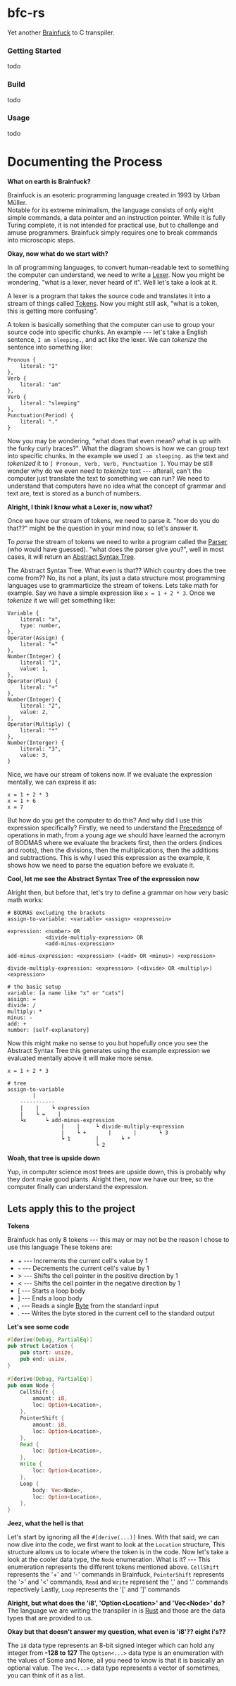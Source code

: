 
# bfc-rs
Yet another [Brainfuck](https://en.wikipedia.org/wiki/Brainfuck) to C transpiler.

### Getting Started
todo

### Build
todo

### Usage
todo

# Documenting the Process
**What on earth is Brainfuck?**

Brainfuck is an esoteric programming language created in 1993 by Urban Müller.  
Notable for its extreme minimalism, the language consists of only eight simple commands, a data pointer and an instruction pointer. While it is fully Turing complete, it is not intended for practical use, but to challenge and amuse programmers. Brainfuck simply requires one to break commands into microscopic steps.

**Okay, now what do we start with?**

In *all* programming languages, to convert human-readable text to something the computer can understand, we need to write a [Lexer](https://en.wikipedia.org/wiki/Lexical_analysis). Now you might be wondering, "what is a lexer, never heard of it". Well let's take a look at it.

A lexer is a program that takes the source code and translates it into a stream of things called [Tokens](https://en.wikipedia.org/wiki/Lexical_analysis#Tokenization). Now you might still ask, "what is a token, this is getting more confusing".

A token is basically something that the computer can use to group your source code into specific chunks.
An example --- let's take a English sentence, `I am sleeping.`, and act like the lexer. We can *tokenize* the sentence into something like:
```
Pronoun {
	literal: "I"
},
Verb {
	literal: "am"
},
Verb {
	literal: "sleeping"
},
Punctuation(Period) {
	literal: "."
}
```
Now you may be wondering, "what does that even mean? what is up with the funky curly braces?". What the diagram shows is how we can group text into specific chunks. In the example we used `I am sleeping.` as the text and *tokenized* it to `[ Pronoun, Verb, Verb, Punctuation ]`. You may be still wonder why do we even need to *tokenize* text --- afterall, can't the computer just translate the text to something we can run? We need to understand that computers have no idea what the concept of grammar and text are, text is stored as a bunch of numbers.

**Alright, I think I know what a Lexer is, now what?**

Once we have our stream of tokens, we need to parse it. "how do you do that??" might be the question in your mind now, so let's answer it.

To *parse* the stream of tokens we need to write a program called the [Parser](https://en.wikipedia.org/wiki/Parsing) (who would have guessed). "what does the parser give you?", well in most cases, it will return an [Abstract Syntax Tree](https://en.wikipedia.org/wiki/Abstract_syntax_tree).

The Abstract Syntax Tree. What even is that?? Which country does the tree come from??
No, its not a plant, its just a data structure most programming languages use to grammarticize the stream of tokens.
Lets take math for example. Say we have a simple expression like `x = 1 + 2 * 3`. Once we *tokenize* it we will get something like:
```
Variable {
	literal: "x",
	type: number,
},
Operator(Assign) {
	literal: "="
},
Number(Integer) {
	literal: "1",
	value: 1,
},
Operator(Plus) {
	literal: "+"
},
Number(Integer) {
	literal: "2",
	value: 2,
},
Operator(Multiply) {
	literal: "*"
},
Number(Interger) {
	literal: "3",
	value: 3,
}
```
Nice, we have our stream of tokens now. If we evaluate the expression mentally, we can express it as:
```
x = 1 + 2 * 3
x = 1 + 6
x = 7
```
But how do you get the computer to do this? And why did I use this expression specifically?
Firstly, we need to understand the [Precedence](https://en.wikipedia.org/wiki/Order_of_operations) of operations in math, from a young age we should have learned the acronym of BODMAS where we evaluate the brackets first, then the orders (indices and roots), then the divisions, then the multiplications, then the additions and subtractions. This is why I used this expression as the example, it shows how we need to parse the equation before we evaluate it.

**Cool, let me see the Abstract Syntax Tree of the expression now**

Alright then, but before that, let's try to define a grammar on how very basic math works:
```
# BODMAS excluding the brackets
assign-to-variable: <variable> <assign> <expressoin>

expression: <number> OR
			<divide-multiply-expression> OR
			<add-minus-expression>
			
add-minus-expression: <expression> (<add> OR <minus>) <expression>

divide-multiply-expression: <expression> (<divide> OR <multiply>) <expression>

# the basic setup
variable: [a name like "x" or "cats"]
assign: =
divide: /
multiply: *
minus: -
add: + 
number: [self-explanatory]
```

Now this might make no sense to you but hopefully once you see the Abstract Syntax Tree this generates using the example expression we evaluated mentally above it will make more sense.
```
x = 1 + 2 * 3

# tree
assign-to-variable
		|
	-----------
	|    |    ┕ expression
	|    ┕ =	|
	┕x		┕ add-minus-expression
			     |    | 	┕ divide-multiply-expression
			     |	  ┕ +	    |		|       ┕ 3
			     ┕ 1	    |		┕ *
			    		    ┕ 2
```

**Woah, that tree is upside down**

Yup, in computer science most trees are upside down, this is probably why they dont make good plants. Alright then, now we have our tree, so the computer finally can understand the expression.

## Lets apply this to the project
**Tokens**

Brainfuck has only 8 tokens --- this may or may not be the reason I chose to use this language
These tokens are:
* \+ --- Increments the current cell's value by 1
* \- --- Decrements the current cell's value by 1
* \> --- Shifts the cell pointer in the positive direction by 1
* \< --- Shifts the cell pointer in the negative direction by 1
* [ --- Starts a loop body
* ] --- Ends a loop body
* , --- Reads a single [Byte](https://en.wikipedia.org/wiki/Byte) from the standard input
* . --- Writes the byte stored in the current cell to the standard output

**Let's see some code**

```rust
#[derive(Debug, PartialEq)]  
pub struct Location {  
    pub start: usize,  
    pub end: usize,  
}  
  
#[derive(Debug, PartialEq)]  
pub enum Node {  
    CellShift {  
        amount: i8,  
        loc: Option<Location>,  
    },  
    PointerShift {  
        amount: i8,  
        loc: Option<Location>,  
    },  
    Read {  
        loc: Option<Location>,  
    },  
    Write {  
        loc: Option<Location>,  
    },  
    Loop {  
        body: Vec<Node>,  
        loc: Option<Location>,  
    },  
}
```
**Jeez, what the hell is that**

Let's start by ignoring all the `#[derive(...)]` lines. With that said, we can now dive into the code, we first want to look at the `Location` structure, This structure allows us to locate where the token is in the code. Now let's take a look at the cooler data type, the `Node` enumeration. What is it? --- This enumeration represents the different tokens mentioned above.
`CellShift` represents the '+' and '-' commands in Brainfuck,
`PointerShift` represents the '>' and '<' commands,
`Read` and `Write` represent the ',' and '.' commands repectively
Lastly, `Loop` represents the '[' and ']' commands

**Alright, but what does the 'i8', 'Option\<Location>' and 'Vec\<Node>' do?**
The language we are writing the transpiler in is [Rust](https://www.rust-lang.org/) and those are the data types that are provided to us.

**Okay but that doesn't answer my question, what even is 'i8'?? eight i's??**

The `i8` data type represents an 8-bit signed integer which can hold any integer from **-128 to 127**
The `Option<...>` data type is an enumeration with the values of Some and None, all you need to know is that it is basically an optional value.
The `Vec<...>` data type represents a vector of sometimes, you can think of it as a list.
